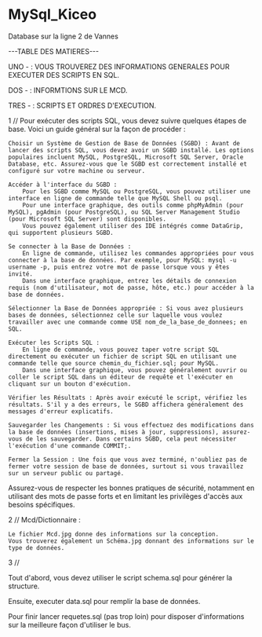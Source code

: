 # MySql_Kiceo
Database sur la ligne 2 de Vannes


---TABLE DES MATIERES---

UNO - : VOUS TROUVEREZ DES INFORMATIONS GENERALES POUR EXECUTER DES SCRIPTS EN SQL.

DOS - : INFORMTIONS SUR LE MCD.

TRES - :  SCRIPTS ET ORDRES D'EXECUTION.


1 // Pour exécuter des scripts SQL, vous devez suivre quelques étapes de base. Voici un guide général sur la façon de procéder :

    Choisir un Système de Gestion de Base de Données (SGBD) : Avant de lancer des scripts SQL, vous devez avoir un SGBD installé. Les options populaires incluent MySQL, PostgreSQL, Microsoft SQL Server, Oracle Database, etc. Assurez-vous que le SGBD est correctement installé et configuré sur votre machine ou serveur.

    Accéder à l'interface du SGBD :
        Pour les SGBD comme MySQL ou PostgreSQL, vous pouvez utiliser une interface en ligne de commande telle que MySQL Shell ou psql.
        Pour une interface graphique, des outils comme phpMyAdmin (pour MySQL), pgAdmin (pour PostgreSQL), ou SQL Server Management Studio (pour Microsoft SQL Server) sont disponibles.
        Vous pouvez également utiliser des IDE intégrés comme DataGrip, qui supportent plusieurs SGBD.

    Se connecter à la Base de Données :
        En ligne de commande, utilisez les commandes appropriées pour vous connecter à la base de données. Par exemple, pour MySQL: mysql -u username -p, puis entrez votre mot de passe lorsque vous y êtes invité.
        Dans une interface graphique, entrez les détails de connexion requis (nom d'utilisateur, mot de passe, hôte, etc.) pour accéder à la base de données.

    Sélectionner la Base de Données appropriée : Si vous avez plusieurs bases de données, sélectionnez celle sur laquelle vous voulez travailler avec une commande comme USE nom_de_la_base_de_donnees; en SQL.

    Exécuter les Scripts SQL :
        En ligne de commande, vous pouvez taper votre script SQL directement ou exécuter un fichier de script SQL en utilisant une commande telle que source chemin_du_fichier.sql; pour MySQL.
        Dans une interface graphique, vous pouvez généralement ouvrir ou coller le script SQL dans un éditeur de requête et l'exécuter en cliquant sur un bouton d'exécution.

    Vérifier les Résultats : Après avoir exécuté le script, vérifiez les résultats. S'il y a des erreurs, le SGBD affichera généralement des messages d'erreur explicatifs.

    Sauvegarder les Changements : Si vous effectuez des modifications dans la base de données (insertions, mises à jour, suppressions), assurez-vous de les sauvegarder. Dans certains SGBD, cela peut nécessiter l'exécution d'une commande COMMIT;.

    Fermer la Session : Une fois que vous avez terminé, n'oubliez pas de fermer votre session de base de données, surtout si vous travaillez sur un serveur public ou partagé.

Assurez-vous de respecter les bonnes pratiques de sécurité, notamment en utilisant des mots de passe forts et en limitant les privilèges d'accès aux besoins spécifiques.

2 // Mcd/Dictionnaire :

    Le fichier Mcd.jpg donne des informations sur la conception.
    Vous trouverez également un Schéma.jpg donnant des informations sur le type de données.
    

3 // 


Tout d'abord, vous devez utiliser le script schema.sql pour générer la structure.

Ensuite, executer data.sql pour remplir la base de données.

Pour finir lancer requetes.sql (pas trop loin) pour disposer d'informations sur la meilleure façon d'utiliser le bus.
